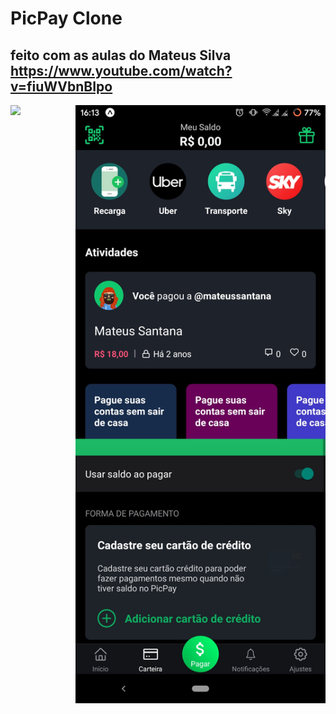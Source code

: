# PicPay Clone
## feito com as aulas do Mateus Silva https://www.youtube.com/watch?v=fiuWVbnBIpo

<div style="display:flex">
<img src="gifs/overview.gif" width="400px">
<img src="imageRedme/Screenshot_20200619-173035195.jpg" style="margin-left:3px"  width="400px">
</div>
